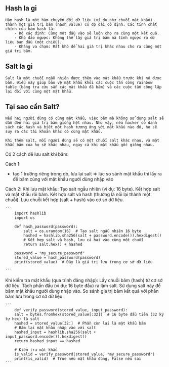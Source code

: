 ## Hash la gi
    Hàm hash là một hàm chuyển đổi dữ liệu (ví dụ như chuỗi mật khẩu) thành một giá trị băm (hash value) có độ dài cố định. Các tính chất chính của hàm hash là:
        - Độ xác định: Cùng một đầu vào sẽ luôn cho ra cùng một kết quả.
        - Khó đảo ngược: Không thể lấy giá trị băm mà tính ngược ra dữ liệu ban đầu (một chiều).
        - Kháng va chạm: Rất khó để hai giá trị khác nhau cho ra cùng một giá trị băm.

## Salt la gi
    Salt là một chuỗi ngẫu nhiên được thêm vào mật khẩu trước khi nó được băm. Điều này giúp bảo vệ mật khẩu khỏi các cuộc tấn công rainbow table (bảng tra cứu sẵn các mật khẩu đã băm) và các cuộc tấn công lặp lại đối với cùng một mật khẩu.

## Tại sao cần Salt?
    Nếu hai người dùng có cùng mật khẩu, việc băm mà không sử dụng salt sẽ dẫn đến hai giá trị băm giống hệt nhau. Như vậy, nếu hacker có danh sách các hash và biết một hash tương ứng với mật khẩu nào đó, họ sẽ suy ra các tài khoản khác có cùng mật khẩu.

    Khi thêm salt, mỗi người dùng sẽ có một chuỗi salt khác nhau, và mật khẩu băm của họ sẽ khác nhau, ngay cả khi mật khẩu gốc giống nhau.

Có 2 cách để lưu salt khi băm:

Cách 1:
- tạo 1 trường riêng trong db, lưu lại salt => lúc so sánh mật khẩu thì lấy ra để băm cùng với mật khẩu người dùng nhập vào

Cách 2: 
Khi lưu mật khẩu:
    Tạo salt ngẫu nhiên (ví dụ: 16 byte).
    Kết hợp salt và mật khẩu rồi băm.
    Kết hợp salt và hash (thường là nối lại thành một chuỗi).
    Lưu chuỗi kết hợp (salt + hash) vào cơ sở dữ liệu.

    ```
        import hashlib
        import os

        def hash_password(password):
            salt = os.urandom(16)  # Tạo salt ngẫu nhiên 16 byte
            hashed = hashlib.sha256(salt + password.encode()).hexdigest()
            # Kết hợp salt và hash, lưu cả hai vào cùng một chuỗi
            return salt.hex() + hashed

        password = "my_secure_password"
        stored_value = hash_password(password)
        print(stored_value)  # Đây là giá trị lưu trong cơ sở dữ liệu

    ```

Khi kiểm tra mật khẩu (quá trình đăng nhập):
    Lấy chuỗi băm (hash) từ cơ sở dữ liệu.
    Tách phần đầu (ví dụ: 16 byte đầu) ra làm salt.
    Sử dụng salt này để băm mật khẩu người dùng nhập vào.
    So sánh giá trị băm kết quả với phần băm lưu trong cơ sở dữ liệu.
    
    ```
        def verify_password(stored_value, input_password):
        salt = bytes.fromhex(stored_value[:32])  # 16 byte đầu tiên (32 ký tự hex) là salt
        hashed = stored_value[32:]  # Phần còn lại là mật khẩu băm
        # Băm lại mật khẩu nhập vào với salt
        hashed_input = hashlib.sha256(salt + input_password.encode()).hexdigest()
        return hashed_input == hashed

        # Kiểm tra mật khẩu
        is_valid = verify_password(stored_value, "my_secure_password")
        print(is_valid)  # True nếu mật khẩu đúng, False nếu sai
    ```